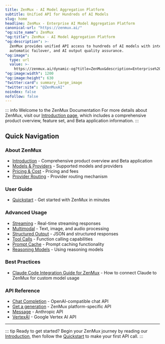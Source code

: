 ```yaml
---
title: ZenMux - AI Model Aggregation Platform
subtitle: Unified API for Hundreds of AI Models
slug: home
headline: ZenMux - Enterprise AI Model Aggregation Platform
canonical-url: "https://zenmux.ai/"
"og:site_name": ZenMux
"og:title": ZenMux - AI Model Aggregation Platform
"og:description": >-
  ZenMux provides unified API access to hundreds of AI models with intelligent routing,
  automatic failover, and AI output quality assurance.
"og:image":
  type: url
  value: >-
    https://zenmux.ai/dynamic-og?title=ZenMux&description=Enterprise%20AI%20Model%20Aggregation%20Platform
"og:image:width": 1200
"og:image:height": 630
"twitter:card": summary_large_image
"twitter:site": "@ZenMuxAI"
noindex: false
nofollow: false
---
```


<script setup>
import { onMounted } from 'vue'
import { useRouter } from 'vitepress'

const router = useRouter()

onMounted(() => {
  // Redirect to introduction page
  router.go('/about/intro')
})
</script>

::: info Welcome to the ZenMux Documentation
For more details about ZenMux, visit our [Introduction page](/about/intro), which includes a comprehensive product overview, feature set, and Beta application information.
:::

## Quick Navigation

### About ZenMux

- [Introduction](/about/intro) - Comprehensive product overview and Beta application
- [Models & Providers](/about/models-and-providers) - Supported models and providers
- [Pricing & Cost](/about/pricing-and-cost) - Pricing and fees
- [Provider Routing](/about/provider-routing) - Provider routing mechanism

### User Guide

- [Quickstart](/guide/quickstart) - Get started with ZenMux in minutes

### Advanced Usage

- [Streaming](/guide/advanced/streaming) - Real-time streaming responses
- [Multimodal](/guide/advanced/multimodal) - Text, image, and audio processing
- [Structured Output](/guide/advanced/structured-output) - JSON and structured responses
- [Tool Calls](/guide/advanced/tool-calls) - Function calling capabilities
- [Prompt Cache](/guide/advanced/prompt-cache) - Prompt caching functionality
- [Reasoning Models](/guide/advanced/reasoning) - Using reasoning models

### Best Practices

- [Claude Code Integration Guide for ZenMux](/best-practices/claude-code) - How to connect Claude to ZenMux for custom model usage

### API Reference

- [Chat Completion](/api/openai/chat-completion) - OpenAI-compatible chat API
- [Get a generation](/api/platform/get-generation) - ZenMux platform-specific API
- [Message](/api/anthropic/create-messages) - Anthropic API
- [VertexAI](/api/vertexai/generate-content) - Google Vertex AI API

---

::: tip Ready to get started?
Begin your ZenMux journey by reading our [Introduction](/about/intro), then follow the [Quickstart](/guide/quickstart) to make your first API call.
:::
